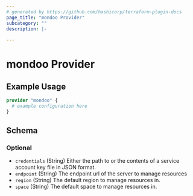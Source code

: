 ```yaml
---
# generated by https://github.com/hashicorp/terraform-plugin-docs
page_title: "mondoo Provider"
subcategory: ""
description: |-
  
---
```


# mondoo Provider



## Example Usage

```terraform
provider "mondoo" {
  # example configuration here
}
```

<!-- schema generated by tfplugindocs -->
## Schema

### Optional

- `credentials` (String) Either the path to or the contents of a service account key file in JSON format.
- `endpoint` (String) The endpoint url of the server to manage resources
- `region` (String) The default region to manage resources in.
- `space` (String) The default space to manage resources in.
